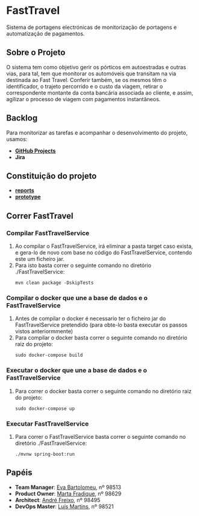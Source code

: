 # FastTravel

Sistema de portagens electrónicas de monitorização de portagens e automatização de pagamentos.

## Sobre o Projeto 

O sistema tem como objetivo gerir os pórticos em autoestradas e outras vias, para tal, tem que monitorar os automóveis que transitam na via destinada ao Fast Travel. Conferir também, se os mesmos têm o identificador, o trajeto percorrido e o custo da viagem, retirar o correspondente montante da conta bancária associada ao cliente, e assim, agilizar o processo de viagem com pagamentos instantâneos.

## Backlog
Para monitorizar as tarefas e acompanhar o desenvolvimento do projeto, usamos:

* **[GitHub Projects](https://github.com/eva-pomposo/IES_Project/projects)**
* **Jira**

##  Constituição do projeto

* **[reports](https://github.com/eva-pomposo/IES_Project/tree/main/Reports)**
* **[prototype](https://github.com/eva-pomposo/IES_Project/tree/main/projFastTravel)**

## Correr FastTravel

### Compilar FastTravelService

1. Ao compilar o FastTravelService, irá eliminar a pasta target caso exista, e gera-lo de novo com base no código do FastTravelService, contendo este um ficheiro jar. 
2. Para isto basta correr o seguinte comando no diretório ./FastTravelService:
    ```
    mvn clean package -DskipTests
    ```

### Compilar o docker que une a base de dados e o FastTravelService

1. Antes de compilar o docker é necessario ter o ficheiro jar do FastTravelService pretendido (para obte-lo basta executar os passos vistos anteriormmente)
2. Para compilar o docker basta correr o seguinte comando no diretório raiz do projeto:
    ```
    sudo docker-compose build
    ```

### Executar o docker que une a base de dados e o FastTravelService

1. Para correr o docker basta correr o seguinte comando no diretório raiz do projeto:
    ```
    sudo docker-compose up
    ```

### Executar FastTravelService

1. Para correr o FastTravelService basta correr o seguinte comando no diretório ./FastTravelService:
    ```
    ./mvnw spring-boot:run
    ```

## Papéis 

* **Team Manager**: [Eva Bartolomeu](https://github.com/eva-pomposo), nº 98513
* **Product Owner**: [Marta Fradique](https://github.com/MartaFradique), nº 98629
* **Architect**: [André Freixo](https://github.com/andre180701), nº 98495
* **DevOps Master**: [Luís Martins](https://github.com/luisccmartins), nº 98521
